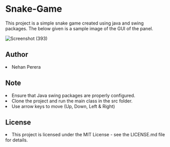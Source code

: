 # Snake-Game
This project is a simple snake game created using java and swing packages. The below given is a sample image of the GUI of the panel.

![Screenshot (393)](https://github.com/NehanMP/Snake-Game/assets/148346345/41edef85-7f39-4fa8-a153-c53a19952967)


## Author
<li>Nehan Perera</li>

## Note 
<li>Ensure that Java swing packages are properly configured.</li>
<li>Clone the project and run the main class in the src folder.</li>
<li>Use arrow keys to move (Up, Down, Left & Right)</li>

## License
<li>This project is licensed under the MIT License - see the LICENSE.md file for details.</li>
